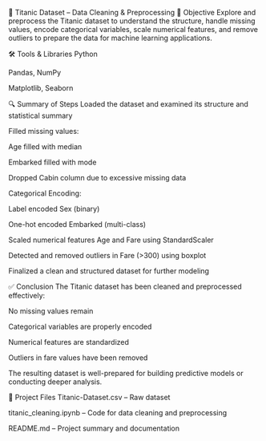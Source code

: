 🚢 Titanic Dataset – Data Cleaning & Preprocessing
🎯 Objective
Explore and preprocess the Titanic dataset to understand the structure, handle missing values, encode categorical variables, scale numerical features, and remove outliers to prepare the data for machine learning applications.

🛠️ Tools & Libraries
Python

Pandas, NumPy

Matplotlib, Seaborn


🔍 Summary of Steps
Loaded the dataset and examined its structure and statistical summary

Filled missing values:

Age filled with median

Embarked filled with mode

Dropped Cabin column due to excessive missing data

Categorical Encoding:

Label encoded Sex (binary)

One-hot encoded Embarked (multi-class)

Scaled numerical features Age and Fare using StandardScaler

Detected and removed outliers in Fare (>300) using boxplot

Finalized a clean and structured dataset for further modeling

✅ Conclusion
The Titanic dataset has been cleaned and preprocessed effectively:

No missing values remain

Categorical variables are properly encoded

Numerical features are standardized

Outliers in fare values have been removed

The resulting dataset is well-prepared for building predictive models or conducting deeper analysis.

📁 Project Files
Titanic-Dataset.csv – Raw dataset

titanic_cleaning.ipynb – Code for data cleaning and preprocessing

README.md – Project summary and documentation
